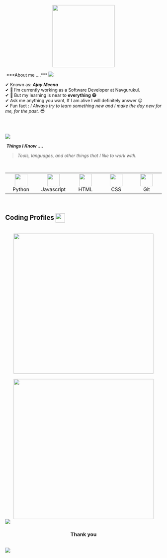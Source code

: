 <p align="center">
    <img src="https://github.com/thompsonemerson/thompsonemerson/raw/master/cover-thompson.png" height="200"/>
  </p>
  &nbsp;***About me ....***
  <img src="https://user-images.githubusercontent.com/73097560/115834477-dbab4500-a447-11eb-908a-139a6edaec5c.gif"></a>
<!--   <img align='right' src='https://user-images.githubusercontent.com/[https://www.google.com/url?sa=i&url=https%3A%2F%2Ficonscout.com%2Flottie-animations%2Fclean-coding&psig=AOvVaw073t8BLv0Fk_giPEbV_m6W&ust=1707843863273000&source=images&cd=vfe&opi=89978449&ved=0CBIQjRxqFwoTCJC1m6ikpoQDFQAAAAAdAAAAABAF](https://www.google.com/url?sa=i&url=https%3A%2F%2Ficonscout.com%2Flottie-animations%2Fclean-coding&psig=AOvVaw073t8BLv0Fk_giPEbV_m6W&ust=1707843863273000&source=images&cd=vfe&opi=89978449&ved=0CBIQjRxqFwoTCJC1m6ikpoQDFQAAAAAdAAAAABAF)' width='200"'> -->
  
  ✔ Known as: ***Ajay Meena*** <br>
  ✔ 🔭 I’m currently working as a Software Developer at Navgurukul.<br>
  ✔ 🌱 But my learning is near to **everything 😃**<br>
  ✔ Ask me anything you want, If I am alive I will definitely answer 😉<br>
  ✔ Fun fact : *I Always try to learn something new and I make the day new for me, for the past.* 😎<br><br><br><br>
  
  <a href="https://www.youtube.com/watch?v=dQw4w9WgXcQ">
  <img src="https://user-images.githubusercontent.com/73097560/115834477-dbab4500-a447-11eb-908a-139a6edaec5c.gif"></a>
  
  &nbsp;***Things I Know ....***
  > <i>Tools, languages, and other things that I like to work with.</i>
  <br>
  <table>
    <tr>
      <td align="center" width="96">
        <a>
          <img src="https://github.com/giribabu22/giribabu22/assets/102803078/d2dff2a8-13d4-4bb2-9d92-6bf93cbda0f4" width="40"/>
        </a>
        <br>Python
      </td>
      <td align="center" width="96">
        <a>
          <img src="https://github.com/giribabu22/giribabu22/assets/102803078/815ce273-f08c-4006-9e59-129986fc0a4b" width="40"/>
        </a>
        <br>Javascript
      </td>
      <td align="center" width="96">
        <a>
          <img src="https://github.com/giribabu22/giribabu22/assets/102803078/b7fc2c4c-a4d9-47d2-a097-622664cdebf7" width="40"/>
        </a>
        <br>HTML
      </td>
      <td align="center" width="96">
        <a>
          <img src="https://github.com/giribabu22/giribabu22/assets/102803078/f3358d75-660a-4899-bb44-11bfbcd860c2" width="40"/>
        </a>
        <br>CSS
      </td>
       <td align="center" width="96">
        <a>
          <img src="https://github.com/giribabu22/giribabu22/assets/102803078/70cbde69-3e8b-4f5f-8d27-c9252f2c7b6d" width="40"/>
        </a>
        <br>Git
      </td>
      </td>
    </tr>
  </table>
  <br>
  <H2> Coding Profiles   <img src="https://media.giphy.com/media/iY8CRBdQXODJSCERIr/giphy.gif" width="30px" align="center"> &nbsp; </H2>
  <br>
  <div align="center">
    <img src="https://github-readme-stats-sigma-five.vercel.app/api?username=ajaybedwall&show_icons=true&theme=tokyonight" width="450" />
    <br>
    <br>
    <img src="https://github-readme-streak-stats.herokuapp.com?user=ajaybedwall&theme=dark&hide_border=true"  width="450" />
  </div>
  <a href="https://www.youtube.com/watch?v=dQw4w9WgXcQ">
    <img src="https://user-images.githubusercontent.com/73097560/115834477-dbab4500-a447-11eb-908a-139a6edaec5c.gif">
  </a>
  <!-- ***Let's Connect ....***  -->
  <!-- <br/> -->
  <!-- [![Gmail Badge](https://img.shields.io/badge/-Giribabu22@navgurukul.org-c14438?style=flat-square&logo=Gmail&logoColor=white&link=mailto:mailharshkhatri@gmail.com)](mailto:Giribabu22@navgurukul) -->
  <!-- [![LinkedIn Badge](https://img.shields.io/badge/-Giribabu-c14438?style=flat-square&logo=linkedin&logoColor=white&link=https://www.linkedin.com/in/giri-babu-8b7786242)](https://www.linkedin.com/in/giri-babu-8b7786242) -->
<!--    -->
  <h3 align="center">Thank you</h3>
  <br>
  <a href="https://www.youtube.com/watch?v=dQw4w9WgXcQ"><img src="https://user-images.githubusercontent.com/73097560/115834477-dbab4500-a447-11eb-908a-139a6edaec5c.gif"></a>
  
